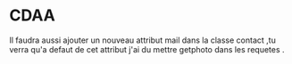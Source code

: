 # CDAA
Il faudra aussi ajouter un nouveau attribut mail dans la classe contact ,tu verra qu'a defaut de cet attribut j'ai du mettre getphoto dans les requetes .
